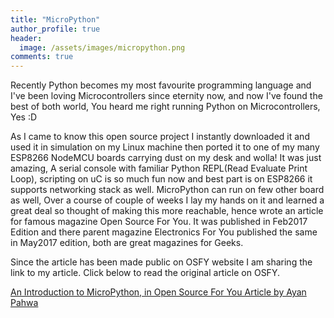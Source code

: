 ```yaml
---
title: "MicroPython"
author_profile: true
header:
  image: /assets/images/micropython.png
comments: true  
---
```


Recently Python becomes my most favourite programming language and I've been loving Microcontrollers since eternity now, and now I've found the best of both world, You heard me right running Python on Microcontrollers, Yes :D

As I came to know this open source project I instantly downloaded it and used it in simulation on my Linux machine then ported it to one of my many ESP8266 NodeMCU boards carrying dust on my desk and wolla! It was just amazing, A serial console with familiar Python REPL(Read Evaluate Print Loop), scripting on uC is so much fun now and best part is on ESP8266 it supports networking stack as well. MicroPython can run on few other board as well, Over a course of couple of weeks I lay my hands on it and learned a great deal so thought of making this more reachable, hence wrote an article for famous magazine Open Source For You. It was published in Feb2017 Edition and there parent magazine Electronics For You published the same in May2017 edition, both are great magazines for Geeks.

Since the article has been made public on OSFY website I am sharing the link to my article. Click below to read the original article on OSFY.

[An Introduction to MicroPython, in Open Source For You Article by Ayan Pahwa](http://opensourceforu.com/2017/03/an-introduction-to-micropython/)
